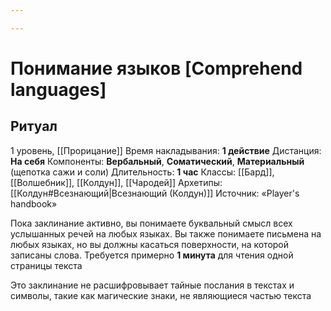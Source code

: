 ```yaml
---

---
```

# Понимание языков [Comprehend languages]
## Ритуал
1 уровень, [[Прорицание]]
Время накладывания: **1 действие**
Дистанция: **На себя**
Компоненты: **Вербальный**, **Соматический**, **Материальный** (щепотка сажи и соли)
Длительность: **1 час**
Классы: [[Бард]], [[Волшебник]], [[Колдун]], [[Чародей]]
Архетипы: [[Колдун#Всезнающий|Всезнающий (Колдун)]]
Источник: «Player's handbook»

Пока заклинание активно, вы понимаете буквальный смысл всех услышанных речей на любых языках. Вы также понимаете письмена на любых языках, но вы должны касаться поверхности, на которой записаны слова. Требуется примерно **1 минута** для чтения одной страницы текста

Это заклинание не расшифровывает тайные послания в текстах и символы, такие как магические знаки, не являющиеся частью текста